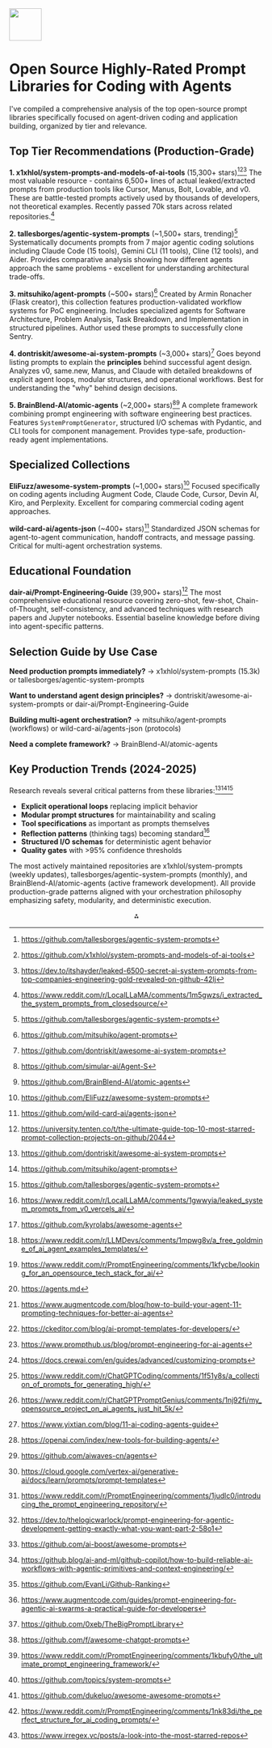 <img src="https://r2cdn.perplexity.ai/pplx-full-logo-primary-dark%402x.png" style="height:64px;margin-right:32px"/>

# Open Source Highly-Rated Prompt Libraries for Coding with Agents

I've compiled a comprehensive analysis of the top open-source prompt libraries specifically focused on agent-driven coding and application building, organized by tier and relevance.

## Top Tier Recommendations (Production-Grade)

**1. x1xhlol/system-prompts-and-models-of-ai-tools** (15,300+ stars)[^1][^2][^3]
The most valuable resource - contains 6,500+ lines of actual leaked/extracted prompts from production tools like Cursor, Manus, Bolt, Lovable, and v0. These are battle-tested prompts actively used by thousands of developers, not theoretical examples. Recently passed 70k stars across related repositories.[^4]

**2. tallesborges/agentic-system-prompts** (~1,500+ stars, trending)[^1]
Systematically documents prompts from 7 major agentic coding solutions including Claude Code (15 tools), Gemini CLI (11 tools), Cline (12 tools), and Aider. Provides comparative analysis showing how different agents approach the same problems - excellent for understanding architectural trade-offs.

**3. mitsuhiko/agent-prompts** (~500+ stars)[^5]
Created by Armin Ronacher (Flask creator), this collection features production-validated workflow systems for PoC engineering. Includes specialized agents for Software Architecture, Problem Analysis, Task Breakdown, and Implementation in structured pipelines. Author used these prompts to successfully clone Sentry.

**4. dontriskit/awesome-ai-system-prompts** (~3,000+ stars)[^6]
Goes beyond listing prompts to explain the **principles** behind successful agent design. Analyzes v0, same.new, Manus, and Claude with detailed breakdowns of explicit agent loops, modular structures, and operational workflows. Best for understanding the "why" behind design decisions.

**5. BrainBlend-AI/atomic-agents** (~2,000+ stars)[^7][^8]
A complete framework combining prompt engineering with software engineering best practices. Features `SystemPromptGenerator`, structured I/O schemas with Pydantic, and CLI tools for component management. Provides type-safe, production-ready agent implementations.

## Specialized Collections

**EliFuzz/awesome-system-prompts** (~1,000+ stars)[^9]
Focused specifically on coding agents including Augment Code, Claude Code, Cursor, Devin AI, Kiro, and Perplexity. Excellent for comparing commercial coding agent approaches.

**wild-card-ai/agents-json** (~400+ stars)[^10]
Standardized JSON schemas for agent-to-agent communication, handoff contracts, and message passing. Critical for multi-agent orchestration systems.

## Educational Foundation

**dair-ai/Prompt-Engineering-Guide** (39,900+ stars)[^11]
The most comprehensive educational resource covering zero-shot, few-shot, Chain-of-Thought, self-consistency, and advanced techniques with research papers and Jupyter notebooks. Essential baseline knowledge before diving into agent-specific patterns.

## Selection Guide by Use Case

**Need production prompts immediately?**
→ x1xhlol/system-prompts (15.3k) or tallesborges/agentic-system-prompts

**Want to understand agent design principles?**
→ dontriskit/awesome-ai-system-prompts or dair-ai/Prompt-Engineering-Guide

**Building multi-agent orchestration?**
→ mitsuhiko/agent-prompts (workflows) or wild-card-ai/agents-json (protocols)

**Need a complete framework?**
→ BrainBlend-AI/atomic-agents

## Key Production Trends (2024-2025)

Research reveals several critical patterns from these libraries:[^6][^5][^1]

- **Explicit operational loops** replacing implicit behavior
- **Modular prompt structures** for maintainability and scaling
- **Tool specifications** as important as prompts themselves
- **Reflection patterns** (thinking tags) becoming standard[^12]
- **Structured I/O schemas** for deterministic agent behavior
- **Quality gates** with >95% confidence thresholds

The most actively maintained repositories are x1xhlol/system-prompts (weekly updates), tallesborges/agentic-system-prompts (monthly), and BrainBlend-AI/atomic-agents (active framework development). All provide production-grade patterns aligned with your orchestration philosophy emphasizing safety, modularity, and deterministic execution.
<span style="display:none">[^13][^14][^15][^16][^17][^18][^19][^20][^21][^22][^23][^24][^25][^26][^27][^28][^29][^30][^31][^32][^33][^34][^35][^36][^37][^38][^39]</span>

<div align="center">⁂</div>

[^1]: https://github.com/tallesborges/agentic-system-prompts

[^2]: https://github.com/x1xhlol/system-prompts-and-models-of-ai-tools

[^3]: https://dev.to/itshayder/leaked-6500-secret-ai-system-prompts-from-top-companies-engineering-gold-revealed-on-github-42lj

[^4]: https://www.reddit.com/r/LocalLLaMA/comments/1m5gwzs/i_extracted_the_system_prompts_from_closedsource/

[^5]: https://github.com/mitsuhiko/agent-prompts

[^6]: https://github.com/dontriskit/awesome-ai-system-prompts

[^7]: https://github.com/simular-ai/Agent-S

[^8]: https://github.com/BrainBlend-AI/atomic-agents

[^9]: https://github.com/EliFuzz/awesome-system-prompts

[^10]: https://github.com/wild-card-ai/agents-json

[^11]: https://university.tenten.co/t/the-ultimate-guide-top-10-most-starred-prompt-collection-projects-on-github/2044

[^12]: https://www.reddit.com/r/LocalLLaMA/comments/1gwwyia/leaked_system_prompts_from_v0_vercels_ai/

[^13]: https://github.com/kyrolabs/awesome-agents

[^14]: https://www.reddit.com/r/LLMDevs/comments/1mpwg8v/a_free_goldmine_of_ai_agent_examples_templates/

[^15]: https://www.reddit.com/r/PromptEngineering/comments/1kfycbe/looking_for_an_opensource_tech_stack_for_ai/

[^16]: https://agents.md

[^17]: https://www.augmentcode.com/blog/how-to-build-your-agent-11-prompting-techniques-for-better-ai-agents

[^18]: https://ckeditor.com/blog/ai-prompt-templates-for-developers/

[^19]: https://www.prompthub.us/blog/prompt-engineering-for-ai-agents

[^20]: https://docs.crewai.com/en/guides/advanced/customizing-prompts

[^21]: https://www.reddit.com/r/ChatGPTCoding/comments/1f51y8s/a_collection_of_prompts_for_generating_high/

[^22]: https://www.reddit.com/r/ChatGPTPromptGenius/comments/1nj92fi/my_opensource_project_on_ai_agents_just_hit_5k/

[^23]: https://www.yixtian.com/blog/11-ai-coding-agents-guide

[^24]: https://openai.com/index/new-tools-for-building-agents/

[^25]: https://github.com/aiwaves-cn/agents

[^26]: https://cloud.google.com/vertex-ai/generative-ai/docs/learn/prompts/prompt-templates

[^27]: https://www.reddit.com/r/PromptEngineering/comments/1judlc0/introducing_the_prompt_engineering_repository/

[^28]: https://dev.to/thelogicwarlock/prompt-engineering-for-agentic-development-getting-exactly-what-you-want-part-2-58o1

[^29]: https://github.com/ai-boost/awesome-prompts

[^30]: https://github.blog/ai-and-ml/github-copilot/how-to-build-reliable-ai-workflows-with-agentic-primitives-and-context-engineering/

[^31]: https://github.com/EvanLi/Github-Ranking

[^32]: https://www.augmentcode.com/guides/prompt-engineering-for-agentic-ai-swarms-a-practical-guide-for-developers

[^33]: https://github.com/0xeb/TheBigPromptLibrary

[^34]: https://github.com/f/awesome-chatgpt-prompts

[^35]: https://www.reddit.com/r/PromptEngineering/comments/1kbufy0/the_ultimate_prompt_engineering_framework/

[^36]: https://github.com/topics/system-prompts

[^37]: https://github.com/dukeluo/awesome-awesome-prompts

[^38]: https://www.reddit.com/r/PromptEngineering/comments/1nk83di/the_perfect_structure_for_ai_coding_prompts/

[^39]: https://www.irregex.vc/posts/a-look-into-the-most-starred-repos

